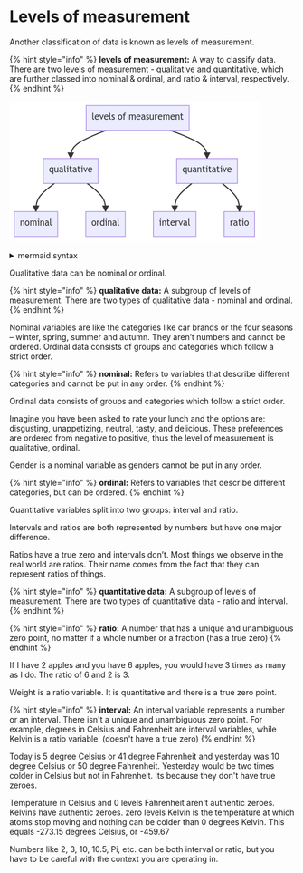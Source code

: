 # Levels of measurement

Another classification of data is known as levels of measurement.

{% hint style="info" %}
**levels of measurement:** A way to classify data. There are two levels of measurement - qualitative and quantitative, which are further classed into nominal & ordinal, and ratio & interval, respectively.
{% endhint %}

![](../../../.gitbook/assets/mermaid-diagram-20220622173638.png)

<details>

<summary>mermaid syntax</summary>

```

graph TD
    A[levels of measurement] --> B[qualitative];
    A[levels of measurement] --> D[quantitative];
    B[qualitative] --> C[nominal];
    B[qualitative] --> F[ordinal];
    D[quantitative] --> E[interval];
    D[quantitative] --> G[ratio];
```

</details>

Qualitative data can be nominal or ordinal.

{% hint style="info" %}
**qualitative data:** A subgroup of levels of measurement. There are two types of qualitative data - nominal and ordinal.
{% endhint %}

Nominal variables are like the categories like car brands or the four seasons – winter, spring, summer and autumn. They aren’t numbers and cannot be ordered. Ordinal data consists of groups and categories which follow a strict order.

{% hint style="info" %}
**nominal:** Refers to variables that describe different categories and cannot be put in any order.
{% endhint %}

Ordinal data consists of groups and categories which follow a strict order.

Imagine you have been asked to rate your lunch and the options are: disgusting, unappetizing, neutral, tasty, and delicious. These preferences are ordered from negative to positive, thus the level of measurement is qualitative, ordinal.

Gender is a nominal variable as genders cannot be put in any order.

{% hint style="info" %}
**ordinal:** Refers to variables that describe different categories, but can be ordered.
{% endhint %}

Quantitative variables split into two groups: interval and ratio.

Intervals and ratios are both represented by numbers but have one major difference.

Ratios have a true zero and intervals don’t. Most things we observe in the real world are ratios. Their name comes from the fact that they can represent ratios of things.

{% hint style="info" %}
**quantitative data:** A subgroup of levels of measurement. There are two types of quantitative data - ratio and interval.
{% endhint %}

{% hint style="info" %}
**ratio:** A number that has a unique and unambiguous zero point, no matter if a whole number or a fraction (has a true zero)
{% endhint %}

If I have 2 apples and you have 6 apples, you would have 3 times as many as I do. The ratio of 6 and 2 is 3.

Weight is a ratio variable. It is quantitative and there is a true zero point.



{% hint style="info" %}
**interval:** An interval variable represents a number or an interval. There isn't a unique and unambiguous zero point. For example, degrees in Celsius and Fahrenheit are interval variables, while Kelvin is a ratio variable. (doesn't have a true zero)
{% endhint %}

Today is 5 degree Celsius or 41 degree Fahrenheit and yesterday was 10 degree Celsius or 50 degree Fahrenheit. Yesterday would be two times colder in Celsius but not in Fahrenheit. Its because they don't have true zeroes.

Temperature in Celsius and 0 levels Fahrenheit aren't authentic zeroes. Kelvins have authentic zeroes. zero levels Kelvin is the temperature at which atoms stop moving and nothing can be colder than 0 degrees Kelvin. This equals -273.15 degrees Celsius, or -459.67

Numbers like 2, 3, 10, 10.5, Pi, etc. can be both interval or ratio, but you have to be careful with the context you are operating in.

